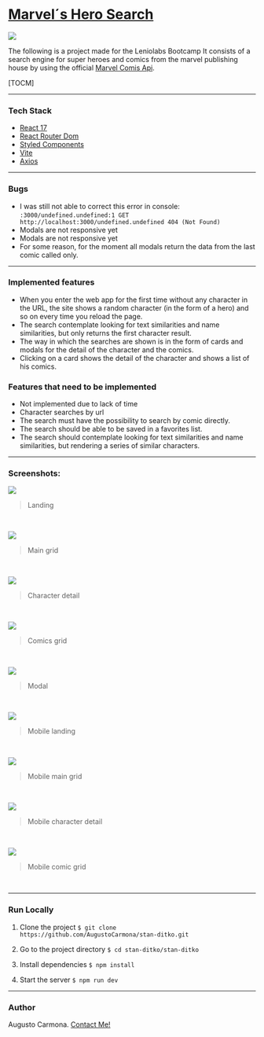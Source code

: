 # [Marvel´s Hero Search](http://.google.com "Marvel's Hero Search")

![](https://upload.wikimedia.org/wikipedia/commons/thumb/b/b9/Marvel_Logo.svg/1200px-Marvel_Logo.svg.png)

The following is a project made for the Leniolabs Bootcamp
It consists of a search engine for super heroes and comics from the marvel publishing house by using the official [Marvel Comis Api](http://https://developer.marvel.com/docs "Marvel Comis Api").

[TOCM]

---
### Tech Stack
- [React 17](http://https://reactjs.org "React 17")
- [React Router Dom](http://https://reactrouter.com/web/guides/quick-start "React Router Dom")
- [Styled Components](http://https://styled-components.com "Styled Components")
- [Vite](http://https://vitejs.dev "Vite")
- [Axios](http://https://www.npmjs.com/package/axios "Axios")

---
### Bugs
- I was still not able to correct this error in console: `:3000/undefined.undefined:1 GET http://localhost:3000/undefined.undefined 404 (Not Found)`
- Modals are not responsive yet
- Modals are not responsive yet
- For some reason, for the moment all modals return the data from the last comic called only.

---
### Implemented features
- When you enter the web app for the first time without any character in the URL, the site shows a random character (in the form of a hero) and so on every time you reload the page.
- The search contemplate looking for text similarities and name similarities, but only returns the first character result.
- The way in which the searches are shown is in the form of cards and modals for the detail of the character and the comics.
- Clicking on a card shows the detail of the character and shows a list of his comics.

### Features that need to be implemented
- Not implemented due to lack of time
 - Character searches by url
 - The search must have the possibility to search by comic directly.
 - The search should be able to be saved in a favorites list.
- The search should contemplate looking for text similarities and name similarities, but rendering a series of similar characters.

---
### Screenshots:
![](https://i.ibb.co/tBQdyZv/landing.png)
> Landing
<br />

![](https://i.ibb.co/RjcWLr0/main-grid.png)
> Main grid
<br />

![](https://i.ibb.co/LvWPQrt/character-detail.png)
> Character detail
<br />

![](https://i.ibb.co/y8G697y/comics-grid.png)
> Comics grid
<br />

![](https://i.ibb.co/NKQr6cn/modal.png)
> Modal
<br />

![](https://i.ibb.co/XY4225c/mobile-landing.png)
> Mobile landing
<br />

![](https://i.ibb.co/x3rGqVn/mobile-main-grid.png)
> Mobile main grid
<br />

![](https://i.ibb.co/Rcsxd8M/mobile-character-detail.png)
> Mobile character detail
<br />

![](https://i.ibb.co/tmfzRBk/mobile-comic-grid.png)
> Mobile comic grid
<br />

---
### Run Locally
1. Clone the project
`$ git clone https://github.com/AugustoCarmona/stan-ditko.git`

2. Go to the project directory
`$ cd stan-ditko/stan-ditko`

3. Install dependencies
`$ npm install`

4. Start the server
`$ npm run dev`

---
### Author

Augusto Carmona. [Contact Me!](http://augustocarmona.github.io "Contact Me!")
